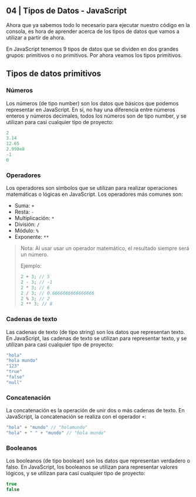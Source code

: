 ## 04 | Tipos de Datos - JavaScript

Ahora que ya sabemos todo lo necesario para ejecutar nuestro código en la consola, es hora de aprender acerca de los tipos de datos que vamos a utilizar a partir de ahora.

En JavaScript tenemos 9 tipos de datos que se dividen en dos grandes grupos: primitivos o no primitivos. Por ahora veamos los tipos primitivos.

## Tipos de datos primitivos

### Números

Los números (de tipo number) son los datos que básicos que podemos representar en JavaScript. En sí, no hay una diferencia entre números enteros y números decimales, todos los números son de tipo number, y se utilizan para casi cualquier tipo de proyecto:

```javascript
2
3.14
12.65
2.998e8
-1
0
```

### Operadores

Los operadores son símbolos que se utilizan para realizar operaciones matemáticas o lógicas en JavaScript. Los operadores más comunes son:

- Suma: `+`
- Resta: `-`
- Multiplicación: `*`
- División: `/`
- Módulo: `%`
- Exponente: `**`

>
> Nota: Al usar usar un operador matemático, el resultado siempre será un número.
>
> Ejemplo: 
>
> ```javascript
> 2 + 3; // 5
> 2 - 3; // -1
> 2 * 3; // 6
> 2 / 3; // 0.6666666666666666
> 2 % 3; // 2
> 2 ** 3; // 8
>```

### Cadenas de texto

Las cadenas de texto (de tipo string) son los datos que representan texto. En JavaScript, las cadenas de texto se utilizan para representar texto, y se utilizan para casi cualquier tipo de proyecto:

```javascript
"hola"
"hola mundo"
"123"
"true"
"false"
"null"  
```

### Concatenación

La concatenación es la operación de unir dos o más cadenas de texto. En JavaScript, la concatenación se realiza con el operador `+`:

```javascript
"hola" + "mundo" // "holamundo"
"hola" + " " + "mundo" // "hola mundo"
```

### Booleanos

Los booleanos (de tipo boolean) son los datos que representan verdadero o falso. En JavaScript, los booleanos se utilizan para representar valores lógicos, y se utilizan para casi cualquier tipo de proyecto:

```javascript
true
false
```

